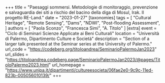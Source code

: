 +++
title = "Paesaggi sommersi. Metodologie di monitoraggio, prevenzione e salvaguardia dei siti a rischio del bacino della diga di Mosul, Irak. Il progetto RE-Land."
date = "2023-01-27"
[taxonomies]
tags = [
  "Cultural Heritage",
  "Remote Sensing",
  "Dams",
  "NDWI",
  "Post-flooding Assessment",
]
authors = [ "Paola Sconzo", "Francesca Simi", "A. Titolo" ]
[extra]
event = "Ciclo di Seminari Scienze Applicate ai Beni Culturali"
location = "Università di Palermo, Dipartimento Culture e Società"
description = "Section of a larger talk presented at the Seminar series at the University of Palermo."
url_code = "https://codeberg.org/titoloandrea/SeminarioPalermoJan2023"
url_slides = "https://titoloandrea.codeberg.page/SeminarioPalermoJan2023/@pages/TitoloPalermo2023.html"
url_homepage = "https://www.unipa.it/dipartimenti/cultureesocieta/06fae2e0-9c9c-11ed-823b-005056010139/"
+++
